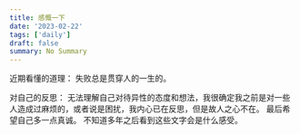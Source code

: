 ```yaml
---
title: 感慨一下
date: '2023-02-22'
tags: ['daily']
draft: false
summary: No Summary
---
```


近期看懂的道理：
失败总是贯穿人的一生的。

对自己的反思：
无法理解自己对待异性的态度和想法，我很确定我之前是对一些人造成过麻烦的，或者说是困扰，我内心已在反思，但是故人之心不在。
最后希望自己多一点真诚。
不知道多年之后看到这些文字会是什么感受。
